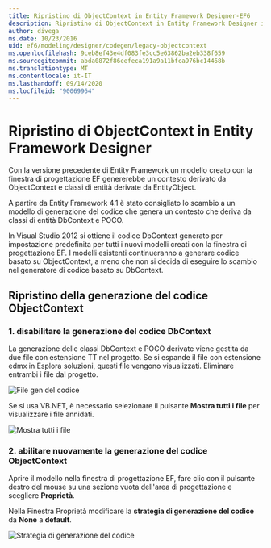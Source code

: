 ```yaml
---
title: Ripristino di ObjectContext in Entity Framework Designer-EF6
description: Ripristino di ObjectContext in Entity Framework Designer in Entity Framework 6
author: divega
ms.date: 10/23/2016
uid: ef6/modeling/designer/codegen/legacy-objectcontext
ms.openlocfilehash: 9ceb8ef43e4df083fe3cc5e63862ba2eb338f659
ms.sourcegitcommit: abda0872f86eefeca191a9a11bfca976bc14468b
ms.translationtype: MT
ms.contentlocale: it-IT
ms.lasthandoff: 09/14/2020
ms.locfileid: "90069964"
---
```

# <a name="reverting-to-objectcontext-in-entity-framework-designer"></a>Ripristino di ObjectContext in Entity Framework Designer
Con la versione precedente di Entity Framework un modello creato con la finestra di progettazione EF genererebbe un contesto derivato da ObjectContext e classi di entità derivate da EntityObject.

A partire da Entity Framework 4.1 è stato consigliato lo scambio a un modello di generazione del codice che genera un contesto che deriva da classi di entità DbContext e POCO.

In Visual Studio 2012 si ottiene il codice DbContext generato per impostazione predefinita per tutti i nuovi modelli creati con la finestra di progettazione EF. I modelli esistenti continueranno a generare codice basato su ObjectContext, a meno che non si decida di eseguire lo scambio nel generatore di codice basato su DbContext.

## <a name="reverting-back-to-objectcontext-code-generation"></a>Ripristino della generazione del codice ObjectContext

### <a name="1-disable-dbcontext-code-generation"></a>1. disabilitare la generazione del codice DbContext

La generazione delle classi DbContext e POCO derivate viene gestita da due file con estensione TT nel progetto. Se si espande il file con estensione edmx in Esplora soluzioni, questi file vengono visualizzati. Eliminare entrambi i file dal progetto.

![File gen del codice](~/ef6/media/codegenfiles.png)

Se si usa VB.NET, è necessario selezionare il pulsante **Mostra tutti i file** per visualizzare i file annidati.

![Mostra tutti i file](~/ef6/media/showallfiles.png)

### <a name="2-re-enable-objectcontext-code-generation"></a>2. abilitare nuovamente la generazione del codice ObjectContext

Aprire il modello nella finestra di progettazione EF, fare clic con il pulsante destro del mouse su una sezione vuota dell'area di progettazione e scegliere **Proprietà**.

Nella Finestra Proprietà modificare la **strategia di generazione del codice** da **None** a **default**.

![Strategia di generazione del codice](~/ef6/media/codegenstrategy.png)
